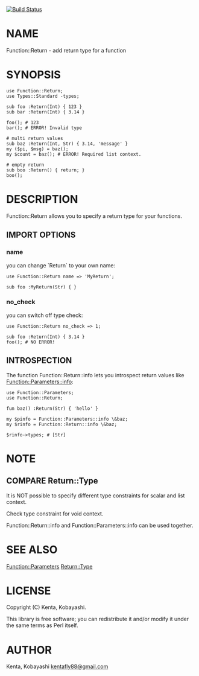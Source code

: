 [![Build Status](https://travis-ci.org/kfly8/p5-Function-Return.svg?branch=master)](https://travis-ci.org/kfly8/p5-Function-Return)
# NAME

Function::Return - add return type for a function

# SYNOPSIS

    use Function::Return;
    use Types::Standard -types;

    sub foo :Return(Int) { 123 }
    sub bar :Return(Int) { 3.14 }

    foo(); # 123
    bar(); # ERROR! Invalid type

    # multi return values
    sub baz :Return(Int, Str) { 3.14, 'message' }
    my ($pi, $msg) = baz();
    my $count = baz(); # ERROR! Required list context.

    # empty return
    sub boo :Return() { return; }
    boo();

# DESCRIPTION

Function::Return allows you to specify a return type for your functions.

## IMPORT OPTIONS

### name

you can change \`Return\` to your own name:

    use Function::Return name => 'MyReturn';

    sub foo :MyReturn(Str) { }

### no\_check

you can switch off type check:

    use Function::Return no_check => 1;

    sub foo :Return(Int) { 3.14 }
    foo(); # NO ERROR!

## INTROSPECTION

The function Function::Return::info lets you introspect return values like [Function::Parameters::info](https://metacpan.org/pod/Function::Parameters::info):

    use Function::Parameters;
    use Function::Return;

    fun baz() :Return(Str) { 'hello' }

    my $pinfo = Function::Parameters::info \&baz;
    my $rinfo = Function::Return::info \&baz;

    $rinfo->types; # [Str]

# NOTE

## COMPARE Return::Type

It is NOT possible to specify different type constraints for scalar and list context.

Check type constraint for void context.

Function::Return::info and Function::Parameters::info can be used together.

# SEE ALSO

[Function::Parameters](https://metacpan.org/pod/Function::Parameters)
[Return::Type](https://metacpan.org/pod/Return::Type)

# LICENSE

Copyright (C) Kenta, Kobayashi.

This library is free software; you can redistribute it and/or modify
it under the same terms as Perl itself.

# AUTHOR

Kenta, Kobayashi <kentafly88@gmail.com>
